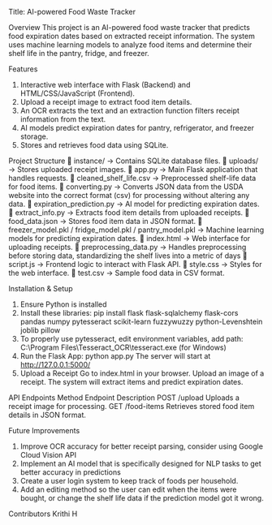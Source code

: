 Title: AI-powered Food Waste Tracker

Overview
This project is an AI-powered food waste tracker that predicts food expiration dates based on extracted receipt information. The system uses machine learning models to analyze food items and determine their shelf life in the pantry, fridge, and freezer.

Features
1. Interactive web interface with Flask (Backend) and HTML/CSS/JavaScript (Frontend).
2. Upload a receipt image to extract food item details.
3. An OCR extracts the text and an extraction function filters receipt information from the text.
4. AI models predict expiration dates for pantry, refrigerator, and freezer storage.
5. Stores and retrieves food data using SQLite.

Project Structure
📂 instance/ → Contains SQLite database files.
📂 uploads/ → Stores uploaded receipt images.
📄 app.py → Main Flask application that handles requests.
📄 cleaned_shelf_life.csv → Preprocessed shelf-life data for food items.
📄 converting.py → Converts JSON data from the USDA website into the correct format (csv) for processing without altering any data.
📄 expiration_prediction.py → AI model for predicting expiration dates.
📄 extract_info.py → Extracts food item details from uploaded receipts.
📄 food_data.json → Stores food item data in JSON format.
📄 freezer_model.pkl / fridge_model.pkl / pantry_model.pkl → Machine learning models for predicting expiration dates.
📄 index.html → Web interface for uploading receipts.
📄 preprocessing_data.py → Handles preprocessing before storing data, standardizing the shelf lives into a metric of days
📄 script.js → Frontend logic to interact with Flask API.
📄 style.css → Styles for the web interface.
📄 test.csv → Sample food data in CSV format.

Installation & Setup
1. Ensure Python is installed
2. Install these libraries: pip install flask flask-sqlalchemy flask-cors pandas numpy pytesseract scikit-learn fuzzywuzzy python-Levenshtein joblib pillow
3. To properly use pytesseract, edit environment variables, add path: C:\Program Files\Tesseract_OCR\tesseract.exe (for Windows)
3. Run the Flask App: python app.py
The server will start at http://127.0.0.1:5000/
4. Upload a Receipt
Go to index.html in your browser.
Upload an image of a receipt.
The system will extract items and predict expiration dates.

API Endpoints
Method Endpoint	Description
POST	/upload	Uploads a receipt image for processing.
GET	/food-items	Retrieves stored food item details in JSON format.

Future Improvements
1. Improve OCR accuracy for better receipt parsing, consider using Google Cloud Vision API
2. Implement an AI model that is specifically designed for NLP tasks to get better accuracy in predictions
2. Create a user login system to keep track of foods per household.
3. Add an editing method so the user can edit when the items were bought, or change the shelf life data if the prediction model got it wrong.

Contributors
Krithi H 

